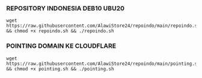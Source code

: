 ### REPOSITORY INDONESIA DEB10 UBU20
<pre><code>wget https://raw.githubusercontent.com/AlawiStore24/repoindo/main/repoindo.sh && chmod +x repoindo.sh && ./repoindo.sh</code></pre>

### POINTING DOMAIN KE CLOUDFLARE
<pre><code>wget https://raw.githubusercontent.com/AlawiStore24/repoindo/main/pointing.sh && chmod +x pointing.sh && ./pointing.sh</code></pre>
